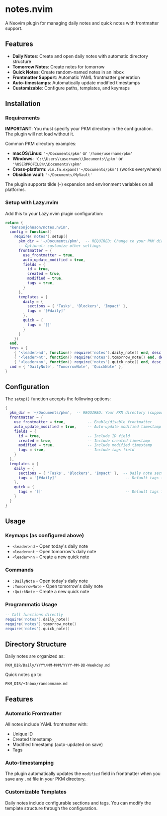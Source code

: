 # notes.nvim

A Neovim plugin for managing daily notes and quick notes with frontmatter support.

## Features

- **Daily Notes**: Create and open daily notes with automatic directory structure
- **Tomorrow Notes**: Create notes for tomorrow
- **Quick Notes**: Create random-named notes in an inbox
- **Frontmatter Support**: Automatic YAML frontmatter generation
- **Auto-timestamps**: Automatically update modified timestamps
- **Customizable**: Configure paths, templates, and keymaps
## Installation

### Requirements

**IMPORTANT**: You must specify your PKM directory in the configuration. The plugin will not load without it.

Common PKM directory examples:
- **macOS/Linux**: `'~/Documents/pkm'` or `'/home/username/pkm'`
- **Windows**: `'C:\\Users\\username\\Documents\\pkm'` or `'%USERPROFILE%\\Documents\\pkm'`
- **Cross-platform**: `vim.fn.expand('~/Documents/pkm')` (works everywhere)
- **Obsidian vault**: `'~/Documents/MyVault'`

The plugin supports tilde (`~`) expansion and environment variables on all platforms.

### Setup with Lazy.nvim

Add this to your Lazy.nvim plugin configuration:

```lua
return {
  "kensonjohnson/notes.nvim",
  config = function()
    require('notes').setup({
      pkm_dir = '~/Documents/pkm',  -- REQUIRED: Change to your PKM directory
      -- Optional: customize other settings
      frontmatter = {
        use_frontmatter = true,
        auto_update_modified = true,
        fields = {
          id = true,
          created = true,
          modified = true,
          tags = true,
        }
      },
      templates = {
        daily = {
          sections = { 'Tasks', 'Blockers', 'Impact' },
          tags = '[#daily]'
        },
        quick = {
          tags = '[]'
        }
      }
    })
  end,
  keys = {
    { '<leader>nd', function() require('notes').daily_note() end, desc = 'Open daily note' },
    { '<leader>nt', function() require('notes').tomorrow_note() end, desc = 'Open tomorrow note' },
    { '<leader>nn', function() require('notes').quick_note() end, desc = 'Create quick note' },  },
  cmd = { 'DailyNote', 'TomorrowNote', 'QuickNote' },
}
```

## Configuration

The `setup()` function accepts the following options:

```lua
{
  pkm_dir = '~/Documents/pkm',  -- REQUIRED: Your PKM directory (supports ~ and env vars)
  frontmatter = {
    use_frontmatter = true,          -- Enable/disable frontmatter
    auto_update_modified = true,     -- Auto-update modified timestamp on save
    fields = {
      id = true,                     -- Include ID field
      created = true,                -- Include created timestamp
      modified = true,               -- Include modified timestamp
      tags = true,                   -- Include tags field
    }
  },
  templates = {
    daily = {
      sections = { 'Tasks', 'Blockers', 'Impact' },  -- Daily note sections
      tags = '[#daily]'                               -- Default tags for daily notes
    },
    quick = {
      tags = '[]'                                     -- Default tags for quick notes
    }
  }
}
```

## Usage

### Keymaps (as configured above)

- `<leader>nd` - Open today's daily note
- `<leader>nt` - Open tomorrow's daily note  
- `<leader>nn` - Create a new quick note

### Commands

- `:DailyNote` - Open today's daily note
- `:TomorrowNote` - Open tomorrow's daily note
- `:QuickNote` - Create a new quick note

### Programmatic Usage

```lua
-- Call functions directly
require('notes').daily_note()
require('notes').tomorrow_note()
require('notes').quick_note()
```
## Directory Structure

Daily notes are organized as:
```
PKM_DIR/Daily/YYYY/MM-MMM/YYYY-MM-DD-Weekday.md
```

Quick notes go to:
```
PKM_DIR/+Inbox/randomname.md
```

## Features

### Automatic Frontmatter
All notes include YAML frontmatter with:
- Unique ID
- Created timestamp
- Modified timestamp (auto-updated on save)
- Tags

### Auto-timestamping
The plugin automatically updates the `modified` field in frontmatter when you save any `.md` file in your PKM directory.

### Customizable Templates
Daily notes include configurable sections and tags. You can modify the template structure through the configuration.
